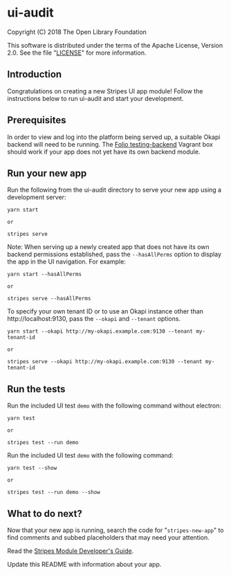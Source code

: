 # ui-audit

Copyright (C) 2018 The Open Library Foundation

This software is distributed under the terms of the Apache License, Version 2.0. See the file "[LICENSE](LICENSE)" for more information.

## Introduction

Congratulations on creating a new Stripes UI app module!  Follow the instructions below to run ui-audit and start your development.

## Prerequisites

In order to view and log into the platform being served up, a suitable Okapi backend will need to be running. The [Folio testing-backend](https://app.vagrantup.com/folio/boxes/testing-backend) Vagrant box should work if your app does not yet have its own backend module.

## Run your new app

Run the following from the ui-audit directory to serve your new app using a development server:
```
yarn start

or

stripes serve
```

Note: When serving up a newly created app that does not have its own backend permissions established, pass the `--hasAllPerms` option to display the app in the UI navigation. For example:
```
yarn start --hasAllPerms

or

stripes serve --hasAllPerms
```

To specify your own tenant ID or to use an Okapi instance other than http://localhost:9130, pass the `--okapi` and `--tenant` options.
```
yarn start --okapi http://my-okapi.example.com:9130 --tenant my-tenant-id

or

stripes serve --okapi http://my-okapi.example.com:9130 --tenant my-tenant-id
```

## Run the tests

Run the included UI test `demo` with the following command without electron:
```
yarn test

or

stripes test --run demo
```
Run the included UI test `demo` with the following command:
```
yarn test --show

or

stripes test --run demo --show
```

## What to do next?

Now that your new app is running, search the code for "`stripes-new-app`" to find comments and subbed placeholders that may need your attention.

Read the [Stripes Module Developer's Guide](https://github.com/folio-org/stripes-core/blob/master/doc/dev-guide.md).

Update this README with information about your app.
